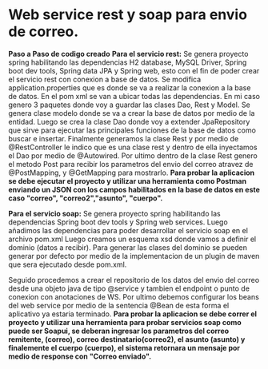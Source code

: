 # Web service rest y soap para envio de correo.
**Paso a Paso de codigo creado**
**Para el servicio rest:**
Se genera proyecto spring habilitando las dependencias H2 database,  MySQL Driver, Spring boot dev tools, Spring data JPA y Spring web, esto con el fin de poder crear el servicio rest con conexion a base de datos.
Se modifica application.properties que es donde se va a realizar la conexion a la base de datos.
En el pom xml se van a ubicar todas las dependencias.
En mi caso genero 3 paquetes donde voy a guardar las clases Dao, Rest y Model.
Se genera clase modelo donde se va a crear la base de datos por medio de la entidad.
Luego se crea la clase Dao donde voy a extender JpaRepository que sirve para ejecutar las principales funciones de la base de datos como buscar e insertar.
Finalmente generamos la clase Rest  y por medio de @RestController le indico que es una clase rest y dentro de ella inyectamos el Dao por medio de @Autowired.
Por ultimo dentro de la clase Rest genero el metodo Post para recibir los parametros del envio del correo atravez de @PostMapping, y @GetMapping para mostrarlo.
**Para probar la aplicacion se debe ejecutar el proyecto y utilizar una herramienta como Postman enviando un JSON con los campos habilitados en la base de datos en este caso "correo", "correo2","asunto", "cuerpo".**

**Para el servicio soap:**
Se genera proyecto spring habilitando las dependencias Spring boot dev tools y Spring web services.
Luego añadimos las dependencias para poder desarrollar el servicio soap en el archivo pom.xml
Luego creamos un esquema xsd donde vamos a definir el dominio (datos a recibir).
Para generar las clases del dominio se pueden generar por defecto por medio de la implementacion de un plugin de maven que sera ejecutado desde pom.xml.

Seguido procedemos a crear el repositorio de los datos del envio del correo desde una objeto java de tipo @service y tambien el endpoint o punto de conexion con anotaciones de WS. 
Por ultimo debemos configurar los beans del web service por medio de la sentencia @Bean de esta forma el aplicativo ya estaria terminado.
**Para probar la aplicacion se debe correr el proyecto y utilizar una herramienta para probar servicios soap como puede ser  Soapui, se deberan ingresar los parametros del correo remitente, (correo), correo destinatario(correo2), el asunto (asunto) y finalemente el cuerpo (cuerpo), el sistema retornara un mensaje por medio de response con "Correo enviado".**
